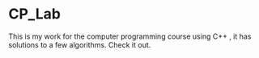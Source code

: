 # CP_Lab
This is my work for the computer programming course using C++ , it has solutions to a few algorithms. Check it out.
